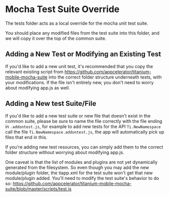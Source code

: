 # Mocha Test Suite Override
The tests folder acts as a local override for the mocha unit test suite.

You should place any modified files from the test suite into this folder, and we will copy it over the top of the common suite.

## Adding a New Test or Modifying an Existing Test
If you'd like to add a new unit test, it's recommended that you copy the relevant existing script from  https://github.com/appcelerator/titanium-mobile-mocha-suite into the correct folder structure underneath tests, with your modifications. If the file isn't entirely new, you don't need to worry about modifying app.js as well.

## Adding a New test Suite/File
If you'd like to add a new test suite or new file that doesn't exist in the common suite, please be sure to name the file correctly with the file ending in `.addontest.js`, for example to add new tests for the API `Ti.NewNamespace` call the file `Ti.NewNamespace.addontest.js`, the app will automatically pick up files that end in this.

If you're adding new test resources, you can simply add them to the correct folder structure without worrying about modifying app.js.

One caveat is that the list of modules and plugins are not yet dynamically generated from the filesystem. So even though you may add the new module/plugin folder, the tiapp.xml for the test suite won't get that new module/plugin added. You'll need to modify the test suite's behavior to do so: https://github.com/appcelerator/titanium-mobile-mocha-suite/blob/master/scripts/test.js
